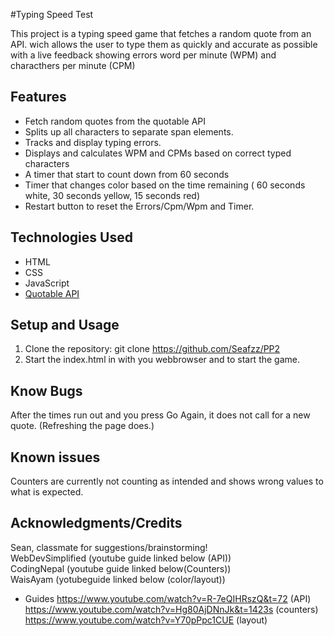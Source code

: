 #Typing Speed Test

This project is a typing speed game that fetches a random quote from an API.
wich allows the user to type them as quickly and accurate as possible with a live feedback showing errors
word per minute (WPM) and characthers per minute (CPM)

## Features
- Fetch random quotes from the quotable API
- Splits up all characters to separate span elements.
- Tracks and display typing errors.
- Displays and calculates WPM and CPMs based on correct typed characters
- A timer that start to count down from 60 seconds
- Timer that changes color based on the time remaining ( 60 seconds white, 30 seconds yellow, 15 seconds red)
- Restart button to reset the Errors/Cpm/Wpm and Timer.

## Technologies Used
- HTML 
- CSS
- JavaScript
- [Quotable API](https://api.quotable.io)

## Setup and Usage
1. Clone the repository:
git clone https://github.com/Seafzz/PP2
2. Start the index.html in with you webbrowser and to start the game.

## Know Bugs
After the times run out and you press Go Again, it does not call for a new quote. (Refreshing the page does.)

## Known issues
Counters are currently not counting as intended and shows wrong values to what is expected.


## Acknowledgments/Credits

Sean, classmate for suggestions/brainstorming! <br>
WebDevSimplified (youtube guide linked below (API)) <br>
CodingNepal (youtube guide linked below(Counters)) <br>
WaisAyam (yotubeguide linked below (color/layout)) <br>


- Guides 
    https://www.youtube.com/watch?v=R-7eQIHRszQ&t=72 (API)
    https://www.youtube.com/watch?v=Hg80AjDNnJk&t=1423s (counters)
    https://www.youtube.com/watch?v=Y70pPpc1CUE (layout)